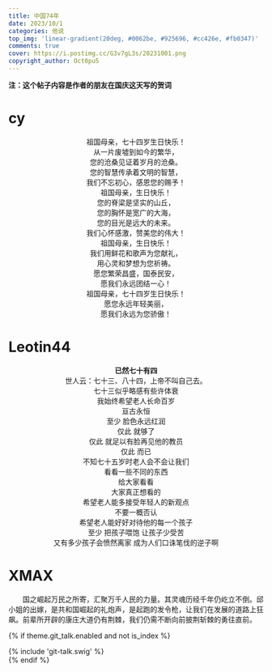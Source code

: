 ```yaml
---
title: 中国74年
date: 2023/10/1
categories: 他说
top_img: 'linear-gradient(20deg, #0062be, #925696, #cc426e, #fb0347)'
comments: true
cover: https://i.postimg.cc/G3v7gL3s/20231001.png
copyright_author: Oct0pu5
---
```


**注：这个帖子内容是作者的朋友在国庆这天写的贺词**

<h1>cy</h1>
<center>
祖国母亲，七十四岁生日快乐！<br>
从一片废墟到如今的繁华，<br>
您的沧桑见证着岁月的沧桑。<br>
您的智慧传承着文明的智慧，<br>
我们不忘初心，感恩您的赐予！<br>
祖国母亲，生日快乐！<br>
您的脊梁是坚实的山丘，<br>
您的胸怀是宽广的大海，<br>
您的目光是远大的未来。<br>
我们心怀感激，赞美您的伟大！<br>
祖国母亲，生日快乐！<br>
我们用鲜花和歌声为您献礼，<br>
用心灵和梦想为您祈祷。<br>
愿您繁荣昌盛，国泰民安，<br>
愿我们永远团结一心！<br>
祖国母亲，七十四岁生日快乐！<br>
愿您永远年轻美丽，<br>
愿我们永远为您骄傲！<br>
</center>

<h1>Leotin44</h1>
<center>
<b>已然七十有四</b><br>
世人云：七十三、八十四，上帝不叫自己去。<br>
七十三似乎略感有些许体衰<br>
我始终希望老人长命百岁<br>
亘古永恒<br>
至少 脸色永远红润<br>
仅此 就够了<br>
仅此 就足以有脸再见他的教员<br>
仅此 而已<br>
不知七十五岁时老人会不会让我们<br>
看看一些不同的东西<br>
给大家看看<br>
大家真正想看的<br>
希望老人能多接受年轻人的新观点<br>
不要一概否认<br>
希望老人能好好对待他的每一个孩子<br>
至少 把孩子喂饱 让孩子少受苦<br>
又有多少孩子会愤然离家 成为人们口诛笔伐的逆子啊<br>
</center>

<h1>XMAX</h1>
&ensp;&ensp;&ensp;&ensp;国之崛起万民之所寄，汇聚万千人民的力量。其灵魂历经千年仍屹立不倒。邱小姐的出嫁，是共和国崛起的礼炮声，是起跑的发令枪，让我们在发展的道路上狂飙。前辈所开辟的康庄大道仍有荆棘，我们仍需不断向前披荆斩棘的勇往直前。

{% if theme.git_talk.enabled and not is_index %}  
<div>{% include 'git-talk.swig' %}</div>  
{% endif %}